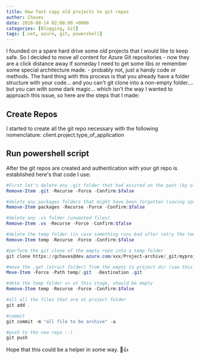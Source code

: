 ```yaml
---
title: How fast copy old projects to git repos
author: Chaves
date: 2020-08-14 02:00:00 +0000
categories: [Blogging, Git]
tags: [.net, azure, git, powershell]
---
```


I founded on a spare hard drive some old projects that I would like to keep safe. So I decided to move all content for Azure Git repositories - now they are a click distance away if someday I need to get some libs or remember some special architecture made. - probably not, just a handy code or methods.
The hard thing with this process is that you already have a folder structure with your code... and you can't git clone into a non-empty folder.... but you can with some dark magic... which isn't the way I wanted to approach this issue, so here are the steps that I made:

## Create Repos
I started to create all the git repo necessary with the following nomenclature: client.project.type_of_application

## Run powershell script
After the git repos are created and authentication with your git repo is established here's that code I use:

```powershell
#First let's delete any .git folder that had existed on the past (by older repos)
Remove-Item .git -Recurse -Force -Confirm:$false

#delete any packages folders that might have been forgotten (saving space)
Remove-Item packages -Recurse -Force -Confirm:$false

#delete any .vs folder (unwanted files)
Remove-Item .vs -Recurse -Force -Confirm:$false

#delete the temp folder (in case something runs bad after retry the temp folder shouln't exists)
Remove-Item temp -Recurse -Force -Confirm:$false

#perform the git clone of the empty repo into a temp folder
git clone https://gchaves@dev.azure.com/xxx/Project-archive/_git/myproject.application temp

#move the .get (struct folder) from the empty to project dir (saw this technique on stackoverfloww)
Move-Item -Force -Path temp/.git  -Destination .git

#dete the temp folder => at this stage, should be empty
Remove-Item temp -Recurse -Force -Confirm:$false

#all all the files that are at project folder
git add .

#commit
git commit -m "all file to be archive" -a

#push to the new repo :-)
git push
```

Hope that this could be a helper in some way. 💪👍